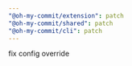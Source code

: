 ```yaml
---
"@oh-my-commit/extension": patch
"@oh-my-commit/shared": patch
"@oh-my-commit/cli": patch
---
```


fix config override
